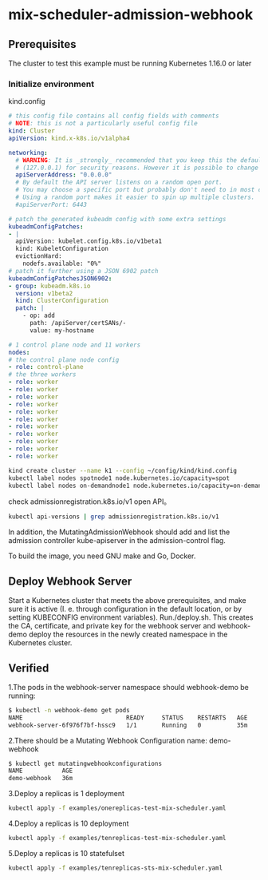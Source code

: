 # mix-scheduler-admission-webhook

## Prerequisites

The cluster to test this example must be running Kubernetes 1.16.0 or later

### Initialize environment

kind.config

```yaml
# this config file contains all config fields with comments
# NOTE: this is not a particularly useful config file
kind: Cluster
apiVersion: kind.x-k8s.io/v1alpha4

networking:
  # WARNING: It is _strongly_ recommended that you keep this the default
  # (127.0.0.1) for security reasons. However it is possible to change this.
  apiServerAddress: "0.0.0.0"
  # By default the API server listens on a random open port.
  # You may choose a specific port but probably don't need to in most cases.
  # Using a random port makes it easier to spin up multiple clusters.
  #apiServerPort: 6443

# patch the generated kubeadm config with some extra settings
kubeadmConfigPatches:
- |
  apiVersion: kubelet.config.k8s.io/v1beta1
  kind: KubeletConfiguration
  evictionHard:
    nodefs.available: "0%"
# patch it further using a JSON 6902 patch
kubeadmConfigPatchesJSON6902:
- group: kubeadm.k8s.io
  version: v1beta2
  kind: ClusterConfiguration
  patch: |
    - op: add
      path: /apiServer/certSANs/-
      value: my-hostname

# 1 control plane node and 11 workers
nodes:
# the control plane node config
- role: control-plane
# the three workers
- role: worker
- role: worker
- role: worker
- role: worker
- role: worker
- role: worker
- role: worker
- role: worker
- role: worker
- role: worker
- role: worker
```

```bash
kind create cluster --name k1 --config ~/config/kind/kind.config
kubectl label nodes spotnode1 node.kubernetes.io/capacity=spot
kubectl label nodes on-demandnode1 node.kubernetes.io/capacity=on-demand
```

check admissionregistration.k8s.io/v1 open API。

```bash
kubectl api-versions | grep admissionregistration.k8s.io/v1
```

In addition, the MutatingAdmissionWebhook should add and list the admission controller kube-apiserver in the admission-control flag.

To build the image, you need GNU make and Go, Docker.

## Deploy Webhook Server

Start a Kubernetes cluster that meets the above prerequisites, and make sure it is active (I. e. through configuration in the default location, or by setting KUBECONFIG environment variables).
Run./deploy.sh. This creates the CA, certificate, and private key for the webhook server and webhook-demo deploy the resources in the newly created namespace in the Kubernetes cluster.

## Verified

1.The pods in the webhook-server namespace should webhook-demo be running:

```bash
$ kubectl -n webhook-demo get pods
NAME                             READY     STATUS    RESTARTS   AGE
webhook-server-6f976f7bf-hssc9   1/1       Running   0          35m
```

2.There should be a Mutating Webhook Configuration name: demo-webhook

```bash
$ kubectl get mutatingwebhookconfigurations
NAME           AGE
demo-webhook   36m
```

3.Deploy a replicas is 1 deployment

```bash
kubectl apply -f examples/onereplicas-test-mix-scheduler.yaml
```

4.Deploy a replicas is 10 deployment

```bash
kubectl apply -f examples/tenreplicas-test-mix-scheduler.yaml
```

5.Deploy a replicas is 10 statefulset

```bash
kubectl apply -f examples/tenreplicas-sts-mix-scheduler.yaml
```
